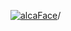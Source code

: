 [![alcaFace](https://camo.githubusercontent.com/2ee094c4af74cb0ec2e19388fccfb809837623e3/68747470733a2f2f7374617469632d63646e2e6a74766e772e6e65742f656d6f7469636f6e732f76312f3332383632362f312e30)](https://twitch.tv/Alca)/

<!--
# My "Popular" CodePens

<table>
	<tr>
		<th></th>
		<th>Title</th>
		<th>Last updated</th>
	</tr>
	<tr>
		<td><a href="https://codepen.io/Alca/pen/ZERXxWM" rel="nofollow"><img src="https://codepen.io/alca/pen/ZERXxWM/image/default.png" width="100" height="56.25"></a></td>
		<td><a href="https://codepen.io/Alca/pen/ZERXxWM" rel="nofollow">A Pen by Jacob Foster</a></td>
		<td>Nov 17, 2022</td>
	</tr>
	<tr>
		<td><a href="https://codepen.io/Alca/pen/Yzvxexm" rel="nofollow"><img src="https://codepen.io/alca/pen/Yzvxexm/image/default.png" width="100" height="56.25"></a></td>
		<td><a href="https://codepen.io/Alca/pen/Yzvxexm" rel="nofollow">A Pen by Jacob Foster</a></td>
		<td>Nov 16, 2022</td>
	</tr>
	<tr>
		<td><a href="https://codepen.io/Alca/pen/mdKwrBg" rel="nofollow"><img src="https://codepen.io/alca/pen/mdKwrBg/image/default.png" width="100" height="56.25"></a></td>
		<td><a href="https://codepen.io/Alca/pen/mdKwrBg" rel="nofollow">A Pen by Jacob Foster</a></td>
		<td>Nov 14, 2022</td>
	</tr>
	<tr>
		<td><a href="https://codepen.io/Alca/pen/MWXJbMK" rel="nofollow"><img src="https://codepen.io/alca/pen/MWXJbMK/image/default.png" width="100" height="56.25"></a></td>
		<td><a href="https://codepen.io/Alca/pen/MWXJbMK" rel="nofollow">A Pen by Jacob Foster</a></td>
		<td>Nov 12, 2022</td>
	</tr>
	<tr>
		<td><a href="https://codepen.io/Alca/pen/ZERpMqg" rel="nofollow"><img src="https://codepen.io/alca/pen/ZERpMqg/image/default.png" width="100" height="56.25"></a></td>
		<td><a href="https://codepen.io/Alca/pen/ZERpMqg" rel="nofollow">A Pen by Jacob Foster</a></td>
		<td>Nov 9, 2022</td>
	</tr>
	<tr>
		<td><a href="https://codepen.io/Alca/pen/ExRyMmO" rel="nofollow"><img src="https://codepen.io/alca/pen/ExRyMmO/image/default.png" width="100" height="56.25"></a></td>
		<td><a href="https://codepen.io/Alca/pen/ExRyMmO" rel="nofollow">A Pen by Jacob Foster</a></td>
		<td>Nov 8, 2022</td>
	</tr>
	<tr>
		<td><a href="https://codepen.io/Alca/pen/qBKNNNw" rel="nofollow"><img src="https://codepen.io/alca/pen/qBKNNNw/image/default.png" width="100" height="56.25"></a></td>
		<td><a href="https://codepen.io/Alca/pen/qBKNNNw" rel="nofollow">A Pen by Jacob Foster</a></td>
		<td>Nov 4, 2022</td>
	</tr>
	<tr>
		<td><a href="https://codepen.io/Alca/pen/ExRVLmv" rel="nofollow"><img src="https://codepen.io/alca/pen/ExRVLmv/image/default.png" width="100" height="56.25"></a></td>
		<td><a href="https://codepen.io/Alca/pen/ExRVLmv" rel="nofollow">A Pen by Jacob Foster</a></td>
		<td>Oct 31, 2022</td>
	</tr>
	<tr>
		<td><a href="https://codepen.io/Alca/pen/LYrYaEz" rel="nofollow"><img src="https://codepen.io/alca/pen/LYrYaEz/image/default.png" width="100" height="56.25"></a></td>
		<td><a href="https://codepen.io/Alca/pen/LYrYaEz" rel="nofollow">A Pen by Jacob Foster</a></td>
		<td>Oct 26, 2022</td>
	</tr>
	<tr>
		<td><a href="https://codepen.io/Alca/pen/oNyNLrV" rel="nofollow"><img src="https://codepen.io/alca/pen/oNyNLrV/image/default.png" width="100" height="56.25"></a></td>
		<td><a href="https://codepen.io/Alca/pen/oNyNLrV" rel="nofollow">A Pen by Jacob Foster</a></td>
		<td>Oct 25, 2022</td>
	</tr>
</table>

---

###### Last updated: Mon, 28 Nov 2022 05:01:30 GMT
-->
